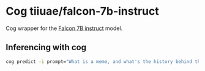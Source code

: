 # Cog tiiuae/falcon-7b-instruct

Cog wrapper for the [Falcon 7B instruct](https://huggingface.co/tiiuae/falcon-7b-instruct)
model.

## Inferencing with cog

```bash
cog predict -i prompt="What is a meme, and what's the history behind this word?"
```
